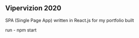 
## Vipervizion 2020

SPA (Single Page App) written in React.js for my portfolio built

run - npm start
